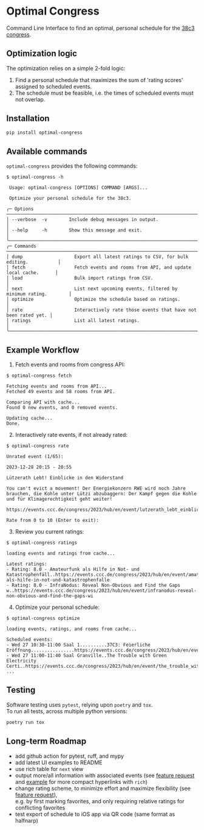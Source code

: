 # Optimal Congress

Command Line Interface to find an optimal, personal schedule for the [38c3 congress](https://events.ccc.de/congress/2024/infos/).

## Optimization logic

The optimization relies on a simple 2-fold logic:

1. Find a personal schedule that maximizes the sum of 'rating scores' assigned to scheduled events.
2. The schedule must be feasible, i.e. the times of scheduled events must not overlap.

## Installation

```bash
pip install optimal-congress
```

## Available commands

`optimal-congress` provides the following commands:

```
$ optimal-congress -h

 Usage: optimal-congress [OPTIONS] COMMAND [ARGS]...

 Optimize your personal schedule for the 38c3.

╭─ Options ────────────────────────────────────────────────────────────────────────────╮
│ --verbose  -v        Include debug messages in output.                               │
│ --help     -h        Show this message and exit.                                     │
╰──────────────────────────────────────────────────────────────────────────────────────╯
╭─ Commands ───────────────────────────────────────────────────────────────────────────╮
│ dump                   Export all latest ratings to CSV, for bulk editing.           │
│ fetch                  Fetch events and rooms from API, and update local cache.      │
│ load                   Bulk import ratings from CSV.                                 │
│ next                   List next upcoming events, filtered by minimum rating.        │
│ optimize               Optimize the schedule based on ratings.                       │
│ rate                   Interactively rate those events that have not been rated yet. │
│ ratings                List all latest ratings.                                      │
╰──────────────────────────────────────────────────────────────────────────────────────╯
```

## Example Workflow

1. Fetch events and rooms from congress API:

```
$ optimal-congress fetch

Fetching events and rooms from API...
Fetched 49 events and 58 rooms from API.

Comparing API with cache...
Found 0 new events, and 0 removed events.

Updating cache...
Done.
```

2. Interactively rate events, if not already rated:

```
$ optimal-congress rate

Unrated event (1/65):

2023-12-28 20:15 - 20:55

Lützerath Lebt! Einblicke in den Widerstand

You can't evict a movement! Der Energiekonzern RWE wird noch Jahre brauchen, die Kohle unter Lützi abzubaggern: Der Kampf gegen die Kohle und für Klimagerechtigkeit geht weiter!

https://events.ccc.de/congress/2023/hub/en/event/lutzerath_lebt_einblicke_in_den_widerstand

Rate from 0 to 10 (Enter to exit):
```

3. Review you current ratings:

```
$ optimal-congress ratings

loading events and ratings from cache...

Latest ratings:
- Rating: 8.0 - Amateurfunk als Hilfe in Not- und Katastrophenfäll..https://events.ccc.de/congress/2023/hub/en/event/amateurfunk-als-hilfe-in-not-und-katastrophenfalle
- Rating: 8.0 - InfraNodus: Reveal Non-Obvious and Find the Gaps w..https://events.ccc.de/congress/2023/hub/en/event/infranodus-reveal-non-obvious-and-find-the-gaps-wi
```

4. Optimize your personal schedule:

```
$ optimal-congress optimize

loading events, ratings, and rooms from cache...

Scheduled events:
- Wed 27 10:30-11:00 Saal 1..........37C3: Feierliche Eröffnung................https://events.ccc.de/congress/2023/hub/en/event/37c3_feierliche_eroffnung
- Wed 27 11:00-11:40 Saal Granville..The Trouble with Green Electricity Certi..https://events.ccc.de/congress/2023/hub/en/event/the_trouble_with_green_electricity_certificates
...
```

## Testing

Software testing uses `pytest`, relying upon `poetry` and `tox`.<br>
To run all tests, across multiple python versions:

```bash
poetry run tox
```

## Long-term Roadmap

- add github action for pytest, ruff, and mypy
- add latest UI examples to README
- use rich table for `next` view
- output more/all information with associated events (see [feature request](https://github.com/top-on/optimal-congress/issues/3) and [example](https://www.willmcgugan.com/blog/tech/post/real-working-hyperlinks-in-the-terminal-with-rich/) for more compact hyperlinks with `rich`)
- change rating scheme, to minimize effort and maximize flexibility (see [feature request](https://github.com/top-on/optimal-congress/issues/4)),<br>
e.g. by first marking favorites, and only requiring relative ratings for conflicting favorites
- test export of schedule to iOS app via QR code (same format as halfnarp)
